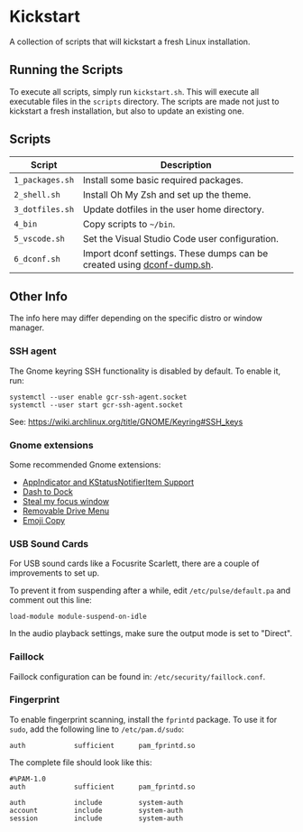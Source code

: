 # Kickstart

A collection of scripts that will kickstart a fresh Linux installation.

## Running the Scripts

To execute all scripts, simply run `kickstart.sh`.
This will execute all executable files in the `scripts` directory.
The scripts are made not just to kickstart a fresh installation, but also to update an existing one.

## Scripts

| Script | Description |
| ------ | ----------- |
| `1_packages.sh` | Install some basic required packages.
| `2_shell.sh` | Install Oh My Zsh and set up the theme.
| `3_dotfiles.sh` | Update dotfiles in the user home directory.
| `4_bin` | Copy scripts to `~/bin`.
| `5_vscode.sh` | Set the Visual Studio Code user configuration.
| `6_dconf.sh` | Import dconf settings. These dumps can be created using [dconf-dump.sh](./dconf-dump.sh).

## Other Info

The info here may differ depending on the specific distro or window manager.

### SSH agent

The Gnome keyring SSH functionality is disabled by default.
To enable it, run:

```shell
systemctl --user enable gcr-ssh-agent.socket
systemctl --user start gcr-ssh-agent.socket
```

See: https://wiki.archlinux.org/title/GNOME/Keyring#SSH_keys

### Gnome extensions

Some recommended Gnome extensions:

- [AppIndicator and KStatusNotifierItem Support](https://extensions.gnome.org/extension/615/appindicator-support)
- [Dash to Dock](https://extensions.gnome.org/extension/307/dash-to-dock)
- [Steal my focus window](https://extensions.gnome.org/extension/6385/steal-my-focus-window)
- [Removable Drive Menu](https://extensions.gnome.org/extension/7/removable-drive-menu)
- [Emoji Copy](https://extensions.gnome.org/extension/6242/emoji-copy)

### USB Sound Cards

For USB sound cards like a Focusrite Scarlett, there are a couple of improvements to set up.

To prevent it from suspending after a while, edit `/etc/pulse/default.pa` and comment out this line:

```
load-module module-suspend-on-idle
```

In the audio playback settings, make sure the output mode is set to "Direct".

### Faillock

Faillock configuration can be found in: `/etc/security/faillock.conf`.

### Fingerprint

To enable fingerprint scanning, install the `fprintd` package.
To use it for `sudo`, add the following line to `/etc/pam.d/sudo`:

```
auth            sufficient      pam_fprintd.so
```

The complete file should look like this:

```
#%PAM-1.0
auth            sufficient      pam_fprintd.so

auth            include         system-auth
account         include         system-auth
session         include         system-auth
```

